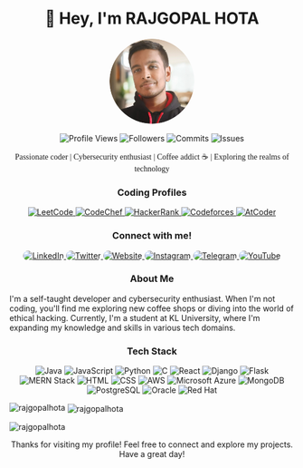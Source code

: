 <!-- Title -->
<h1 align="center">👋 Hey, I'm RAJGOPAL HOTA</h1>

<!-- Profile Picture -->
<p align="center">
  <img src="raja.png" alt="Profile Picture" width="150" height="150" style="border-radius: 50%;" />
</p>


<!-- Badges -->
<p align="center">
  <img src="https://komarev.com/ghpvc/?username=rajgopalhota&label=Profile%20Views&color=blueviolet&style=flat-square" alt="Profile Views" />
  <img src="https://img.shields.io/github/followers/rajgopalhota?label=Followers&style=social" alt="Followers" />
  <img src="https://img.shields.io/github/commit-activity/y/rajgopalhota/rajgopalhota?label=Commits&color=green&style=flat-square" alt="Commits" />
  <img src="https://img.shields.io/github/issues/rajgopalhota/rajgopalhota?color=red&style=flat-square" alt="Issues" />
  <!-- Add more achievement badges here -->
</p>


<!-- Introduction -->
<p align="center" style="font-family: 'Times New Roman', serif;">Passionate coder | Cybersecurity enthusiast | Coffee addict ☕ | Exploring the realms of technology</p>

<!-- Coding Profiles -->
<h3 align="center">Coding Profiles</h3>
<p align="center">
  <a href="https://www.leetcode.com/rajgopalhota">
    <img src="https://img.shields.io/badge/LeetCode-FFA116?style=for-the-badge&logo=leetcode&logoColor=white&logoWidth=40&logoHeight=40" alt="LeetCode" />
  </a>
  <a href="https://www.codechef.com/users/rajgopalhota">
    <img src="https://img.shields.io/badge/CodeChef-5B4638?style=for-the-badge&logo=codechef&logoColor=white&logoWidth=40&logoHeight=40" alt="CodeChef" />
  </a>
  <a href="https://www.hackerrank.com/rajgopalhota">
    <img src="https://img.shields.io/badge/HackerRank-2EC866?style=for-the-badge&logo=hackerrank&logoColor=white&logoWidth=40&logoHeight=40" alt="HackerRank" />
  </a>
  <a href="https://codeforces.com/profile/rajgopalhota">
    <img src="https://img.shields.io/badge/Codeforces-1F8ACB?style=for-the-badge&logo=codeforces&logoColor=white&logoWidth=40&logoHeight=40" alt="Codeforces" />
  </a>
  <a href="https://atcoder.jp/users/rajgopalhota">
    <img src="https://img.shields.io/badge/AtCoder-663300?style=for-the-badge&logo=atcoder&logoColor=white&logoWidth=40&logoHeight=40" alt="AtCoder" />
  </a>
  <!-- Add more coding profile badges here -->
</p>



<!-- Connect with Me -->
<h3 align="center">Connect with me!</h3>
<p align="center">
  <a href="https://linkedin.com/in/rajgopalhota">
    <img src="https://img.shields.io/badge/-LinkedIn-blue?style=for-the-badge&logo=linkedin&logoColor=white" alt="LinkedIn" style="border-radius: 20px;" />
  </a>
  <a href="https://twitter.com/RajgopalHota">
    <img src="https://img.shields.io/badge/-Twitter-1DA1F2?style=for-the-badge&logo=twitter&logoColor=white" alt="Twitter" style="border-radius: 20px;" />
  </a>
  <a href="https://rajgopalhota.netlify.app/">
    <img src="https://img.shields.io/badge/-Website-black?style=for-the-badge&logo=firefox&logoColor=white" alt="Website" style="border-radius: 20px;" />
  </a>
  <a href="https://instagram.com/rajgopal.hota">
    <img src="https://img.shields.io/badge/-Instagram-E4405F?style=for-the-badge&logo=instagram&logoColor=white" alt="Instagram" style="border-radius: 20px;" />
  </a>
  <a href="https://t.me/rajgopalhota">
    <img src="https://img.shields.io/badge/-Telegram-2CA5E0?style=for-the-badge&logo=telegram&logoColor=white" alt="Telegram" style="border-radius: 20px;" />
  </a>
  <a href="https://www.youtube.com/@VIBRANIUMGAMERFF">
    <img src="https://img.shields.io/badge/-YouTube-FF0000?style=for-the-badge&logo=youtube&logoColor=white" alt="YouTube" style="border-radius: 20px;" />
  </a>
</p>



<!-- About Me -->
<h3 align="center">About Me</h3>
<p align="left">
  I'm a self-taught developer and cybersecurity enthusiast. When I'm not coding, you'll find me exploring new coffee shops or diving into the world of ethical hacking. Currently, I'm a student at KL University, where I'm expanding my knowledge and skills in various tech domains.
</p>


<!-- Tech Stack -->
<h3 align="center">Tech Stack</h3>
<p align="center">
  <img src="https://img.shields.io/badge/Java-007396?style=for-the-badge&logo=java&logoColor=white" alt="Java" />
  <img src="https://img.shields.io/badge/JavaScript-F7DF1E?style=for-the-badge&logo=javascript&logoColor=black" alt="JavaScript" />
  <img src="https://img.shields.io/badge/Python-3776AB?style=for-the-badge&logo=python&logoColor=white" alt="Python" />
  <img src="https://img.shields.io/badge/C-00599C?style=for-the-badge&logo=c&logoColor=white" alt="C" />
  <img src="https://img.shields.io/badge/React-61DAFB?style=for-the-badge&logo=react&logoColor=black" alt="React" />
  <img src="https://img.shields.io/badge/Django-092E20?style=for-the-badge&logo=django&logoColor=white" alt="Django" />
  <img src="https://img.shields.io/badge/Flask-000000?style=for-the-badge&logo=flask&logoColor=white" alt="Flask" />
  <img src="https://img.shields.io/badge/MERN-00D8FF?style=for-the-badge&logo=mongodb&logoColor=white" alt="MERN Stack" />
  <img src="https://img.shields.io/badge/HTML-E34F26?style=for-the-badge&logo=html5&logoColor=white" alt="HTML" />
  <img src="https://img.shields.io/badge/CSS-1572B6?style=for-the-badge&logo=css3&logoColor=white" alt="CSS" />
  <img src="https://img.shields.io/badge/AWS-232F3E?style=for-the-badge&logo=amazonaws&logoColor=white" alt="AWS" />
  <img src="https://img.shields.io/badge/Microsoft_Azure-0089D6?style=for-the-badge&logo=microsoftazure&logoColor=white" alt="Microsoft Azure" />
  <img src="https://img.shields.io/badge/MongoDB-47A248?style=for-the-badge&logo=mongodb&logoColor=white" alt="MongoDB" />
  <img src="https://img.shields.io/badge/PostgreSQL-336791?style=for-the-badge&logo=postgresql&logoColor=white" alt="PostgreSQL" />
  <img src="https://img.shields.io/badge/Oracle-F80000?style=for-the-badge&logo=oracle&logoColor=white" alt="Oracle" />
  <img src="https://img.shields.io/badge/Red Hat-EE0000?style=for-the-badge&logo=redhat&logoColor=white" alt="Red Hat" />
  <!-- Add more technologies here -->
</p>

<!-- Top Languages -->
<p align="left"><img align="left" src="https://github-readme-stats.vercel.app/api/top-langs?username=rajgopalhota&show_icons=true&locale=en&layout=compact" alt="rajgopalhota" /></p>

<!-- GitHub Stats -->
<p>&nbsp;<img align="center" src="https://github-readme-stats.vercel.app/api?username=rajgopalhota&show_icons=true&locale=en" alt="rajgopalhota" /></p>

<!-- GitHub Streak Stats -->
<p><img align="center" src="https://github-readme-streak-stats.herokuapp.com/?user=rajgopalhota" alt="rajgopalhota" /></p>

<!-- Footer -->
<p align="center">Thanks for visiting my profile! Feel free to connect and explore my projects. Have a great day!</p>
